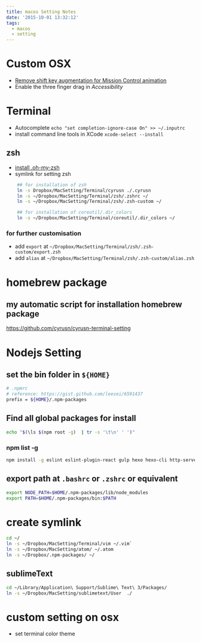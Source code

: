 ```yaml
---
title: macos Setting Notes
date: '2015-10-01 13:32:12'
tags:
  - macos
  - setting
---
```


# Custom OSX

- [Remove shift key augmentation for Mission Control animation](http://apple.stackexchange.com/questions/66433/remove-shift-key-augmentation-for-mission-control-animation#answer-115698)
- Enable the three finger drag in _Accessibility_

# Terminal

- Autocomplete `echo "set completion-ignore-case On" >> ~/.inputrc`
- install command line tools in XCode `xcode-select --install`

## zsh

- [install .oh-my-zsh](https://github.com/robbyrussell/oh-my-zsh)
- symlink for setting zsh

```sh
    ## for installation of zsh
    ln -s Dropbox/MacSetting/Terminal/cyrusn ./.cyrusn
    ln -s ~/Dropbox/MacSetting/Terminal/zsh/.zshrc ~/
    ln -s ~/Dropbox/MacSetting/Terminal/zsh/.zsh-custom ~/

    ## for installation of coreutil/.dir_colors
    ln -s ~/Dropbox/MacSetting/Terminal/coreutil/.dir_colors ~/
```

<!-- more -->

 ### for further customisation

- add `export` at `~/Dropbox/MacSetting/Terminal/zsh/.zsh-custom/export.zsh`
- add `alias` at `~/Dropbox/MacSetting/Terminal/zsh/.zsh-custom/alias.zsh`

# homebrew package

## my automatic script for installation homebrew package

<https://github.com/cyrusn/cyrusn-terminal-setting>

# Nodejs Setting

## set the bin folder in `${HOME}`

```sh
# .npmrc
# reference: https://gist.github.com/leesei/6591437
prefix = ${HOME}/.npm-packages
```

## Find all global packages for install

```sh
echo "$(\ls $(npm root -g)  | tr -s '\t\n' ' ')"
```

### npm list -g

```sh
npm install -g eslint eslint-plugin-react gulp hexo hexo-cli http-server jshint jsxhint lodash node-gyp nodemon
```

## export path at `.bashrc` or `.zshrc` or equivalent

```sh
export NODE_PATH=$HOME/.npm-packages/lib/node_modules
export PATH=$HOME/.npm-packages/bin:$PATH
```

# create symlink

```sh
cd ~/
ln -s ~/Dropbox/MacSetting/Terminal/vim ~/.vim`
ln -s ~/Dropbox/MacSetting/atom/ ~/.atom
ln -s ~/Dropbox/.npm-packages/ ~/
```

## sublimeText

```sh
cd ~/Library/Application\ Support/Sublime\ Text\ 3/Packages/
ln -s ~/Dropbox/MacSetting/sublimetext/User  ./
```

# custom setting on osx

- set terminal color theme
